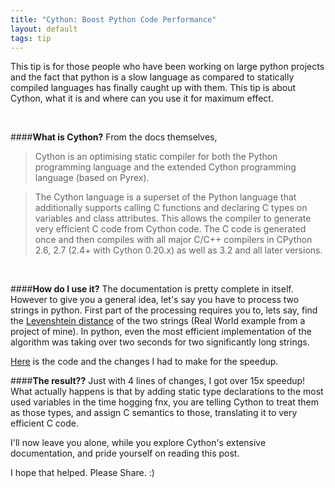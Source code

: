```yaml
---
title: "Cython: Boost Python Code Performance"
layout: default
tags: tip
---
```


This tip is for those people who have been working on large python projects and the fact
that python is a slow language as compared to statically compiled languages has finally
caught up with them. This tip is about Cython, what it is and where can you use
it for maximum effect.

<br />

####__What is Cython?__
From the docs themselves,
> Cython is an optimising static compiler for both the Python programming language and
the extended Cython programming language (based on Pyrex).

>The Cython language is a superset of the Python language that additionally supports
calling C functions and declaring C types on variables and class attributes. This
allows the compiler to generate very efficient C code from Cython code. The C
code is generated once and then compiles with all major C/C++ compilers in CPython
2.6, 2.7 (2.4+ with Cython 0.20.x) as well as 3.2 and all later versions.

<br />

####__How do I use it?__
The documentation is pretty complete in itself. However to give you a general idea,
let's say you have to process two strings in python. First part of the processing requires
you to, lets say, find the
[Levenshtein distance](https://en.wikipedia.org/wiki/Levenshtein_distance) of the two
strings (Real World example from a project of mine). In python, even the most efficient
implementation of the algorithm was taking over two seconds for two significantly long
strings.

[Here](/img/code-diff.png) is the code and the changes I had to make for the speedup.

####__The result??__
Just with 4 lines of changes, I got over 15x speedup! What actually happens is that by
adding static type declarations to the most used variables in the time hogging fnx,
you are telling Cython to treat them as those types, and assign C semantics to those,
translating it to very efficient C code.


I'll now leave you alone, while you explore Cython's extensive documentation, and pride
yourself on reading this post.

I hope that helped. Please Share. :)
